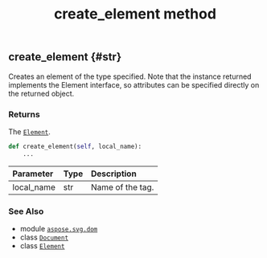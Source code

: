 ﻿---
title: create_element method
second_title: Aspose.SVG for Python via .NET API References
description: 
type: docs
weight: 110
url: /python-net/aspose.svg.dom/document/create_element/
is_root: false
---

## create_element {#str}

Creates an element of the type specified. Note that the instance returned implements the Element interface, so attributes can be specified directly on the returned object.


### Returns 


The [`Element`](/svg/python-net/aspose.svg.dom/element).


```python
def create_element(self, local_name):
    ...
```


| Parameter | Type | Description |
| :- | :- | :- |
| local_name | str | Name of the tag. |



### See Also
* module [`aspose.svg.dom`](../../)
* class [`Document`](/svg/python-net/aspose.svg.dom/document)
* class [`Element`](/svg/python-net/aspose.svg.dom/element)
